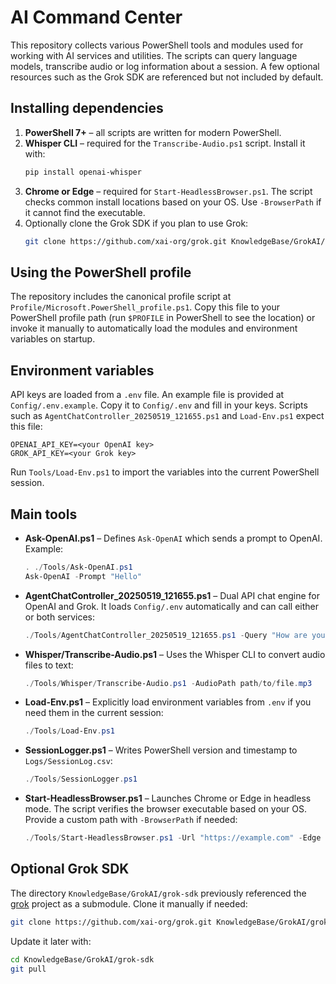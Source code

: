 # AI Command Center

This repository collects various PowerShell tools and modules used for working with AI services and utilities. The scripts can query language models, transcribe audio or log information about a session. A few optional resources such as the Grok SDK are referenced but not included by default.

## Installing dependencies

1. **PowerShell 7+** – all scripts are written for modern PowerShell.
2. **Whisper CLI** – required for the `Transcribe-Audio.ps1` script. Install it with:
   ```bash
   pip install openai-whisper
   ```
3. **Chrome or Edge** – required for `Start-HeadlessBrowser.ps1`. The script checks
   common install locations based on your OS. Use `-BrowserPath` if it cannot find the executable.
4. Optionally clone the Grok SDK if you plan to use Grok:
   ```bash
   git clone https://github.com/xai-org/grok.git KnowledgeBase/GrokAI/grok-sdk
   ```

## Using the PowerShell profile

The repository includes the canonical profile script at `Profile/Microsoft.PowerShell_profile.ps1`.
Copy this file to your PowerShell profile path (run `$PROFILE` in PowerShell to see the location) or invoke it manually to automatically load the modules and environment variables on startup.

## Environment variables

API keys are loaded from a `.env` file. An example file is provided at `Config/.env.example`. Copy it to `Config/.env` and fill in your keys. Scripts such as `AgentChatController_20250519_121655.ps1` and `Load-Env.ps1` expect this file:

```
OPENAI_API_KEY=<your OpenAI key>
GROK_API_KEY=<your Grok key>
```

Run `Tools/Load-Env.ps1` to import the variables into the current PowerShell session.

## Main tools

- **Ask-OpenAI.ps1** – Defines `Ask-OpenAI` which sends a prompt to OpenAI. Example:
  ```powershell
  . ./Tools/Ask-OpenAI.ps1
  Ask-OpenAI -Prompt "Hello"
  ```
- **AgentChatController_20250519_121655.ps1** – Dual API chat engine for OpenAI and Grok. It loads `Config/.env` automatically and can call either or both services:
  ```powershell
  ./Tools/AgentChatController_20250519_121655.ps1 -Query "How are you?" -Mode Both
  ```
- **Whisper/Transcribe-Audio.ps1** – Uses the Whisper CLI to convert audio files to text:
  ```powershell
  ./Tools/Whisper/Transcribe-Audio.ps1 -AudioPath path/to/file.mp3
  ```
- **Load-Env.ps1** – Explicitly load environment variables from `.env` if you need them in the current session:
  ```powershell
  ./Tools/Load-Env.ps1
  ```
- **SessionLogger.ps1** – Writes PowerShell version and timestamp to `Logs/SessionLog.csv`:
  ```powershell
  ./Tools/SessionLogger.ps1
  ```
- **Start-HeadlessBrowser.ps1** – Launches Chrome or Edge in headless mode. The
  script verifies the browser executable based on your OS. Provide a custom path
  with `-BrowserPath` if needed:
  ```powershell
  ./Tools/Start-HeadlessBrowser.ps1 -Url "https://example.com" -Edge
  ```

## Optional Grok SDK

The directory `KnowledgeBase/GrokAI/grok-sdk` previously referenced the [grok](https://github.com/xai-org/grok) project as a submodule. Clone it manually if needed:
```bash
git clone https://github.com/xai-org/grok.git KnowledgeBase/GrokAI/grok-sdk
```
Update it later with:
```bash
cd KnowledgeBase/GrokAI/grok-sdk
git pull
```
